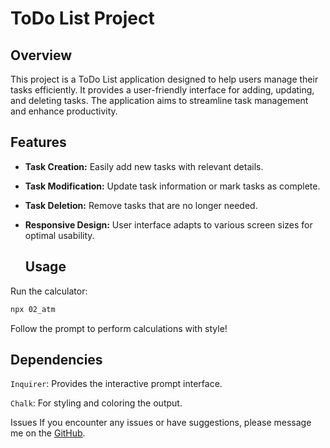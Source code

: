 # ToDo List Project

## Overview

This project is a ToDo List application designed to help users manage their tasks efficiently. It provides a user-friendly interface for adding, updating, and deleting tasks. The application aims to streamline task management and enhance productivity.

## Features

- **Task Creation:** Easily add new tasks with relevant details.
- **Task Modification:** Update task information or mark tasks as complete.
- **Task Deletion:** Remove tasks that are no longer needed.
- **Responsive Design:** User interface adapts to various screen sizes for optimal usability.

  ## Usage
Run the calculator:
```bash
npx 02_atm
```
Follow the prompt to perform calculations with style!

## Dependencies
`Inquirer`: Provides the interactive prompt interface.

`Chalk`: For styling and coloring the output.

Issues
If you encounter any issues or have suggestions, please message me on the [GitHub](https://github.com/IqraZainab23).
 
